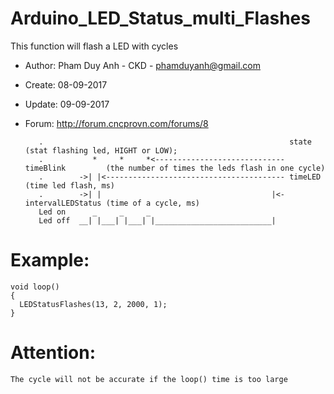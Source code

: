 # Arduino_LED_Status_multi_Flashes
This function will flash a LED with cycles

 * Author: Pham Duy Anh - CKD - phamduyanh@gmail.com
 * Create: 08-09-2017
 * Update: 09-09-2017
 * Forum:  http://forum.cncprovn.com/forums/8
 
          .                                                       state             (stat flashing led, HIGHT or LOW);
          .           *     *     *<----------------------------- timeBlink         (the number of times the leds flash in one cycle)
          .        ->| |<---------------------------------------- timeLED           (time led flash, ms)
          .        ->| |                                      |<- intervalLEDStatus (time of a cycle, ms)
          Led on      _     _     _
          Led off  __| |___| |___| |__________________________|
 
 # Example:
    void loop()
    {
      LEDStatusFlashes(13, 2, 2000, 1);
    }
  
 # Attention:
    The cycle will not be accurate if the loop() time is too large
